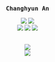 <h3 align='center'><b><samp>Changhyun An</samp></b></h3>
<p align='center'>
  <img src="https://img.shields.io/badge/💕-PYTHON-blue?style=flat-square"/>
  <img src="https://img.shields.io/badge/-DJANGO-darkgreen?style=flat-square"/>
  <br>
  <img src="https://img.shields.io/badge/✨-CLEAN CODE-lightgrey?style=flat-square"/>
  <img src="https://img.shields.io/badge/-VIM-purple?style=flat-square"/>
  <img src="https://img.shields.io/badge/😎-HHKB-black?style=flat-square"/>
  <br><br><br>
  <a href="https://www.linkedin.com/in/changhyun-an-240b71116/">
    <img src="https://img.shields.io/badge/-LinkedIn-darkblue?style=flat-square"/>
  </a>
  <br>
  <a href="https://hits.seeyoufarm.com"/>
    <img src="https://hits.seeyoufarm.com/api/count/incr/badge.svg?url=https%3A%2F%2Fgithub.com%2Fach0o"/>
  </a>
</p>

